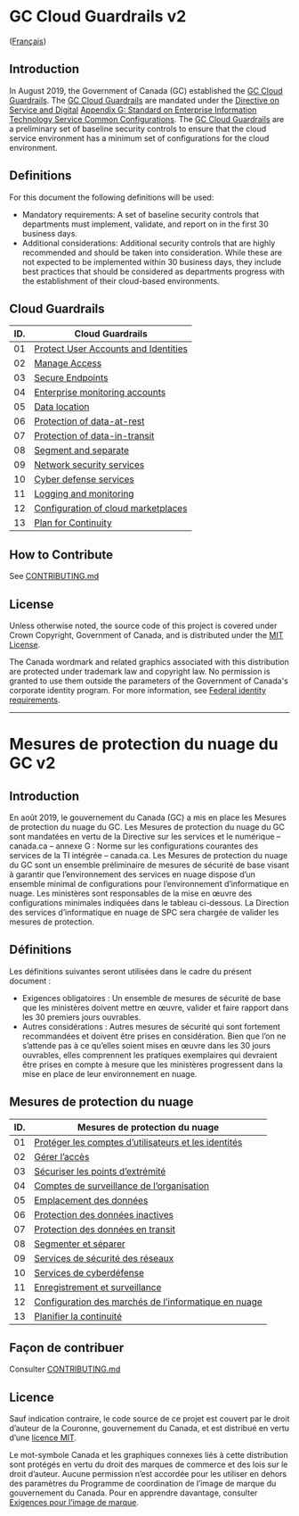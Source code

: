 # GC Cloud Guardrails v2

([Français](#mesures-de-protection-du-nuage-du-gc-v21--version-bêta))

## Introduction

In August 2019, the Government of Canada (GC) established the [GC Cloud Guardrails](https://github.com/canada-ca/cloud-guardrails). The [GC Cloud Guardrails](https://github.com/canada-ca/cloud-guardrails) are mandated under the [Directive on Service and Digital](https://www.tbs-sct.canada.ca/pol/doc-eng.aspx?id=32601) [Appendix G: Standard on Enterprise Information Technology Service Common Configurations](https://www.tbs-sct.canada.ca/pol/doc-eng.aspx?id=32713). The [GC Cloud Guardrails](https://github.com/canada-ca/cloud-guardrails) are a preliminary set of baseline security controls to ensure that the cloud service environment has a minimum set of configurations for the cloud environment.

## Definitions

For this document the following definitions will be used:

- Mandatory requirements: A set of baseline security controls that departments must implement, validate, and report on in the first 30 business days.
- Additional considerations: Additional security controls that are highly recommended and should be taken into consideration. While these are not expected to be implemented within 30 business days, they include best practices that should be considered as departments progress with the establishment of their cloud-based environments.

## Cloud Guardrails

| ID. | Cloud Guardrails                                                                      |
| --- | ------------------------------------------------------------------------------------- |
| 01  | [Protect User Accounts and Identities](EN/01_Protect-user-accounts-and-identities.md) |
| 02  | [Manage Access](EN/02_Manage-Access.md)                                               |
| 03  | [Secure Endpoints](EN/03_Secure-Endpoints.md)                                         |
| 04  | [Enterprise monitoring accounts](EN/04_Enterprise-Monitoring-Accounts.md)             |
| 05  | [Data location](EN/05_Data-Location.md)                                               |
| 06  | [Protection of data-at-rest](EN/06_Protect-Data-at-Rest.md)                           |
| 07  | [Protection of data-in-transit](EN/07_Protect-Data-in-Transit.md)                     |
| 08  | [Segment and separate](EN/08_Segmentation.md)                                         |
| 09  | [Network security services](EN/09_Network-Security-Services.md)                       |
| 10  | [Cyber defense services](EN/10_Cyber-Defense-Services.md)                             |
| 11  | [Logging and monitoring](EN/11_Logging-and-Monitoring.md)                             |
| 12  | [Configuration of cloud marketplaces](EN/12_Cloud-Marketplace-Config.md)              |
| 13  | [Plan for Continuity](EN/13_Plan-for-Continuity.md)                                   |

## How to Contribute

See [CONTRIBUTING.md](CONTRIBUTING.md)

## License

Unless otherwise noted, the source code of this project is covered under Crown Copyright, Government of Canada, and is distributed under the [MIT License](LICENSE).

The Canada wordmark and related graphics associated with this distribution are protected under trademark law and copyright law. No permission is granted to use them outside the parameters of the Government of Canada's corporate identity program. For more information, see [Federal identity requirements](https://www.canada.ca/en/treasury-board-secretariat/topics/government-communications/federal-identity-requirements.html).

---

<!-- markdownlint-disable MD024 MD025 -->

# Mesures de protection du nuage du GC v2

## Introduction

En août 2019, le gouvernement du Canada (GC) a mis en place les Mesures de protection du nuage du GC. Les Mesures de protection du nuage du GC sont mandatées en vertu de la Directive sur les services et le numérique – canada.ca – annexe G : Norme sur les configurations courantes des services de la TI intégrée – canada.ca. Les Mesures de protection du nuage du GC sont un ensemble préliminaire de mesures de sécurité de base visant à garantir que l’environnement des services en nuage dispose d’un ensemble minimal de configurations pour l’environnement d’informatique en nuage. Les ministères sont responsables de la mise en œuvre des configurations minimales indiquées dans le tableau ci-dessous. La Direction des services d’informatique en nuage de SPC sera chargée de valider les mesures de protection.

## Définitions

Les définitions suivantes seront utilisées dans le cadre du présent document :

- Exigences obligatoires : Un ensemble de mesures de sécurité de base que les ministères doivent mettre en œuvre, valider et faire rapport dans les 30 premiers jours ouvrables.
- Autres considérations : Autres mesures de sécurité qui sont fortement recommandées et doivent être prises en considération. Bien que l’on ne s’attende pas à ce qu’elles soient mises en œuvre dans les 30 jours ouvrables, elles comprennent les pratiques exemplaires qui devraient être prises en compte à mesure que les ministères progressent dans la mise en place de leur environnement en nuage.

## Mesures de protection du nuage

| ID. | Mesures de protection du nuage                                                                                        |
| --- | --------------------------------------------------------------------------------------------------------------------- |
| 01  | [Protéger les comptes d’utilisateurs et les identités](FR/01_Protéger-les-comptes-d’utilisateurs-et-les-identités.md) |
| 02  | [Gérer l’accès](FR/02_Gérer-l’accès.md)                                                                               |
| 03  | [Sécuriser les points d’extrémité](FR/03_Sécuriser-les-points-d’extrémité.md)                                         |
| 04  | [Comptes de surveillance de l’organisation](FR/04_Comptes-de-surveillance-de-l’organisation.md)                       |
| 05  | [Emplacement des données](FR/05_Emplacement-des-données.md)                                                           |
| 06  | [Protection des données inactives](FR/06_Protection-des-données-inactives.md)                                         |
| 07  | [Protection des données en transit](FR/07_Protection-des-données-en-transit.md)                                       |
| 08  | [Segmenter et séparer](FR/08_Segmenter-et-séparer.md)                                                                 |
| 09  | [Services de sécurité des réseaux](FR/09_Services-de-sécurité-des-réseaux.md)                                         |
| 10  | [Services de cyberdéfense](FR/10_Services-de-cyberdéfense.md)                                                         |
| 11  | [Enregistrement et surveillance](FR/11_Enregistrement-et-surveillance.md)                                             |
| 12  | [Configuration des marchés de l’informatique en nuage](FR/12_Configuration-des-marchés-de-l’informatique-en-nuage.md) |
| 13  | [Planifier la continuité](FR/13_Planifier-la-continuité.md)                                                           |

## Façon de contribuer

Consulter [CONTRIBUTING.md](CONTRIBUTING.md)

## Licence

Sauf indication contraire, le code source de ce projet est couvert par le droit d’auteur de la Couronne, gouvernement du Canada, et est distribué en vertu d’une [licence MIT](LICENSE).

Le mot-symbole Canada et les graphiques connexes liés à cette distribution sont protégés en vertu du droit des marques de commerce et des lois sur le droit d’auteur. Aucune permission n’est accordée pour les utiliser en dehors des paramètres du Programme de coordination de l’image de marque du gouvernement du Canada. Pour en apprendre davantage, consulter [Exigences pour l’image de marque](https://www.canada.ca/fr/secretariat-conseil-tresor/sujets/communications-gouvernementales/exigences-image-marque.html).
